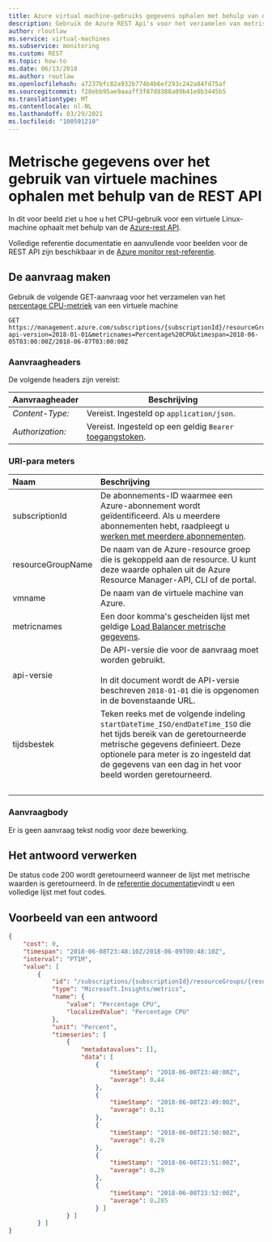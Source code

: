 ```yaml
---
title: Azure virtual machine-gebruiks gegevens ophalen met behulp van de REST API
description: Gebruik de Azure REST Api's voor het verzamelen van metrische gegevens over gebruik voor een virtuele machine.
author: rloutlaw
ms.service: virtual-machines
ms.subservice: monitoring
ms.custom: REST
ms.topic: how-to
ms.date: 06/13/2018
ms.author: routlaw
ms.openlocfilehash: a7237bfc82a932b774b4b6ef293c242a84fd75af
ms.sourcegitcommit: f28ebb95ae9aaaff3f87d8388a09b41e0b3445b5
ms.translationtype: MT
ms.contentlocale: nl-NL
ms.lasthandoff: 03/29/2021
ms.locfileid: "100591210"
---
```

# <a name="get-virtual-machine-usage-metrics-using-the-rest-api"></a>Metrische gegevens over het gebruik van virtuele machines ophalen met behulp van de REST API

In dit voor beeld ziet u hoe u het CPU-gebruik voor een virtuele Linux-machine ophaalt met behulp van de [Azure-rest API](/rest/api/azure/).

Volledige referentie documentatie en aanvullende voor beelden voor de REST API zijn beschikbaar in de [Azure monitor rest-referentie](/rest/api/monitor). 

## <a name="build-the-request"></a>De aanvraag maken

Gebruik de volgende GET-aanvraag voor het verzamelen van het [percentage CPU-metriek](../../azure-monitor/essentials/metrics-supported.md#microsoftcomputevirtualmachines) van een virtuele machine

```http
GET https://management.azure.com/subscriptions/{subscriptionId}/resourceGroups/{resourceGroupName}/providers/Microsoft.Compute/virtualMachines/{vmname}/providers/microsoft.insights/metrics?api-version=2018-01-01&metricnames=Percentage%20CPU&timespan=2018-06-05T03:00:00Z/2018-06-07T03:00:00Z
```

### <a name="request-headers"></a>Aanvraagheaders

De volgende headers zijn vereist: 

|Aanvraagheader|Beschrijving|  
|--------------------|-----------------|  
|*Content-Type:*|Vereist. Ingesteld op `application/json`.|  
|*Authorization:*|Vereist. Ingesteld op een geldig `Bearer` [toegangstoken](/rest/api/azure/#authorization-code-grant-interactive-clients). |  

### <a name="uri-parameters"></a>URI-para meters

| Naam | Beschrijving |
| :--- | :---------- |
| subscriptionId | De abonnements-ID waarmee een Azure-abonnement wordt geïdentificeerd. Als u meerdere abonnementen hebt, raadpleegt u [werken met meerdere abonnementen](/cli/azure/manage-azure-subscriptions-azure-cli). |
| resourceGroupName | De naam van de Azure-resource groep die is gekoppeld aan de resource. U kunt deze waarde ophalen uit de Azure Resource Manager-API, CLI of de portal. |
| vmname | De naam van de virtuele machine van Azure. |
| metricnames | Een door komma's gescheiden lijst met geldige  [Load Balancer metrische gegevens](../../load-balancer/load-balancer-standard-diagnostics.md). |
| api-versie | De API-versie die voor de aanvraag moet worden gebruikt.<br /><br /> In dit document wordt de API-versie beschreven `2018-01-01` die is opgenomen in de bovenstaande URL.  |
| tijdsbestek | Teken reeks met de volgende indeling `startDateTime_ISO/endDateTime_ISO` die het tijds bereik van de geretourneerde metrische gegevens definieert. Deze optionele para meter is zo ingesteld dat de gegevens van een dag in het voor beeld worden geretourneerd. |
| &nbsp; | &nbsp; |

### <a name="request-body"></a>Aanvraagbody

Er is geen aanvraag tekst nodig voor deze bewerking.

## <a name="handle-the-response"></a>Het antwoord verwerken

De status code 200 wordt geretourneerd wanneer de lijst met metrische waarden is geretourneerd. In de [referentie documentatie](/rest/api/monitor/metrics/list#errorresponse)vindt u een volledige lijst met fout codes.

## <a name="example-response"></a>Voorbeeld van een antwoord 

```json
{
    "cost": 0,
    "timespan": "2018-06-08T23:48:10Z/2018-06-09T00:48:10Z",
    "interval": "PT1M",
    "value": [
        {
            "id": "/subscriptions/{subscriptionId}/resourceGroups/{resourceGroupName}/providers/Microsoft.Compute/virtualMachines/{vmname}/providers/microsoft.insights/metrics?api-version=2018-01-01&metricnames=Percentage%20CPU",
            "type": "Microsoft.Insights/metrics",
            "name": {
                "value": "Percentage CPU",
                "localizedValue": "Percentage CPU"
            },
            "unit": "Percent",
            "timeseries": [
                {
                    "metadatavalues": [],
                    "data": [
                        {
                            "timeStamp": "2018-06-08T23:48:00Z",
                            "average": 0.44
                        },
                        {
                            "timeStamp": "2018-06-08T23:49:00Z",
                            "average": 0.31
                        },
                        {
                            "timeStamp": "2018-06-08T23:50:00Z",
                            "average": 0.29
                        },
                        {
                            "timeStamp": "2018-06-08T23:51:00Z",
                            "average": 0.29
                        },
                        {
                            "timeStamp": "2018-06-08T23:52:00Z",
                            "average": 0.285
                        } ]
                } ]
        } ]
}
```
